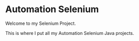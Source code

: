 # Automation Selenium
Welcome to my Selenium Project.

This is where I put all my Automation Selenium Java projects.
